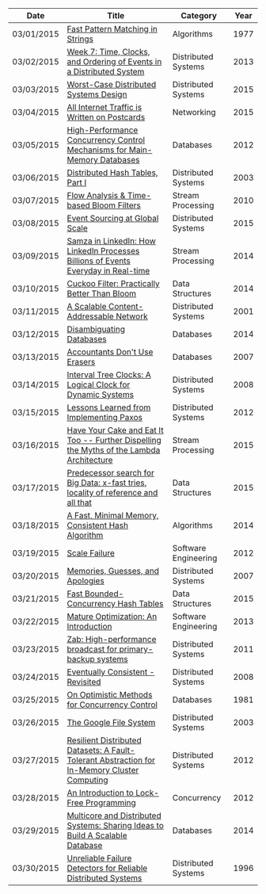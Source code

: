 | Date       | Title         | Category  | Year  |
| ---------- |---------------| ----------|-------|
| 03/01/2015 | [Fast Pattern Matching in Strings](http://www.cin.ufpe.br/~paguso/courses/if767/bib/KMP_1977.pdf) | Algorithms | 1977
| 03/02/2015 | [Week 7: Time, Clocks, and Ordering of Events in a Distributed System](http://swizec.com/blog/week-7-time-clocks-and-ordering-of-events-in-a-distributed-system/swizec/6444) | Distributed Systems | 2013
| 03/03/2015 | [Worst-Case Distributed Systems Design](http://www.bailis.org/blog/worst-case-distributed-systems-design/) | Distributed Systems | 2015
| 03/04/2015 | [All Internet Traffic is Written on Postcards](http://www.thoughtworks.com/insights/blog/all-internet-traffic-written-postcards) | Networking | 2015
| 03/05/2015 | [High-Performance Concurrency Control Mechanisms for Main-Memory Databases](http://arxiv.org/pdf/1201.0228v1.pdf) | Databases | 2012
| 03/06/2015 | [Distributed Hash Tables, Part I](http://www.linuxjournal.com/article/6797) | Distributed Systems | 2003
| 03/07/2015 | [Flow Analysis & Time-based Bloom Filters](https://www.igvita.com/2010/01/06/flow-analysis-time-based-bloom-filters/) | Stream Processing | 2010
| 03/08/2015 | [Event Sourcing at Global Scale](http://krasserm.github.io/2015/01/13/event-sourcing-at-global-scale/) | Distributed Systems | 2015
| 03/09/2015 | [Samza in LinkedIn: How LinkedIn Processes Billions of Events Everyday in Real-time](http://www.infoq.com/presentations/samza-linkedin-2014) | Stream Processing | 2014
| 03/10/2015 | [Cuckoo Filter: Practically Better Than Bloom](http://www.pdl.cmu.edu/PDL-FTP/FS/cuckoo-conext2014.pdf) | Data Structures | 2014
| 03/11/2015 | [A Scalable Content-Addressable Network](http://www.eecs.berkeley.edu/~sylvia/papers/cans.pdf) | Distributed Systems | 2001
| 03/12/2015 | [Disambiguating Databases](http://queue.acm.org/detail.cfm?id=2696453) | Databases | 2014
| 03/13/2015 | [Accountants Don't Use Erasers](http://blogs.msdn.com/b/pathelland/archive/2007/06/14/accountants-don-t-use-erasers.aspx) | Databases | 2007
| 03/14/2015 | [Interval Tree Clocks: A Logical Clock for Dynamic Systems](http://gsd.di.uminho.pt/members/cbm/ps/itc2008.pdf) | Distributed Systems | 2008
| 03/15/2015 | [Lessons Learned from Implementing Paxos](http://blog.willportnoy.com/2012/06/lessons-learned-from-paxos.html) | Distributed Systems | 2012
| 03/16/2015 | [Have Your Cake and Eat It Too -- Further Dispelling the Myths of the Lambda Architecture](http://www.infoq.com/presentations/millwheel) | Stream Processing | 2015
| 03/17/2015 | [Predecessor search for Big Data: x-fast tries, locality of reference and all that](http://www.borzov.ca/posts/xfast/) | Data Structures | 2015
| 03/18/2015 | [A Fast, Minimal Memory, Consistent Hash Algorithm](http://arxiv.org/pdf/1406.2294v1.pdf) | Algorithms | 2014
| 03/19/2015 | [Scale Failure](http://queue.acm.org/detail.cfm?id=2147781) | Software Engineering | 2012
| 03/20/2015 | [Memories, Guesses, and Apologies](http://blogs.msdn.com/b/pathelland/archive/2007/05/15/memories-guesses-and-apologies.aspx) | Distributed Systems | 2007
| 03/21/2015 | [Fast Bounded-Concurrency Hash Tables](http://backtrace.io/blog/blog/2015/03/13/workload-specialization/) | Data Structures | 2015
| 03/22/2015 | [Mature Optimization: An Introduction](http://carlos.bueno.org/optimization/) | Software Engineering | 2013
| 03/23/2015 | [Zab: High-performance broadcast for primary-backup systems](http://web.stanford.edu/class/cs347/reading/zab.pdf) | Distributed Systems | 2011
| 03/24/2015 | [Eventually Consistent - Revisited](http://www.allthingsdistributed.com/2008/12/eventually_consistent.html) | Distributed Systems | 2008
| 03/25/2015 | [On Optimistic Methods for Concurrency Control](http://www.cs.berkeley.edu/~rxin/db-papers/OCC-Optimistic-Concurrency-Control.pdf) | Databases | 1981
| 03/26/2015 | [The Google File System](http://static.googleusercontent.com/external_content/untrusted_dlcp/research.google.com/en/us/archive/gfs-sosp2003.pdf) | Distributed Systems | 2003
| 03/27/2015 | [Resilient Distributed Datasets: A Fault-Tolerant Abstraction for In-Memory Cluster Computing](http://www.cs.berkeley.edu/~rxin/db-papers/Spark.pdf) | Distributed Systems | 2012
| 03/28/2015 | [An Introduction to Lock-Free Programming](http://preshing.com/20120612/an-introduction-to-lock-free-programming/) | Concurrency | 2012
| 03/29/2015 | [Multicore and Distributed Systems: Sharing Ideas to Build A Scalable Database](https://youtu.be/Mbg1COjhsJU?list=PL9Jh2HsAWHxLco7V1SjU9hUzP53CBZOYO) | Databases | 2014
| 03/30/2015 | [Unreliable Failure Detectors for Reliable Distributed Systems](http://www.cs.utexas.edu/~lorenzo/corsi/cs380d/papers/p225-chandra.pdf) | Distributed Systems | 1996
